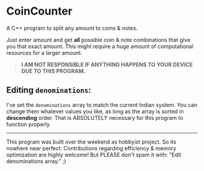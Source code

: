 # CoinCounter
A C++ program to split any amount to coins &amp; notes.

Just enter amount and get **all** possible coin & note combinations that give you that exact amount.
This might require a huge amount of computational resources for a larger amount. 

> **I AM NOT RESPONSIBLE IF ANYTHING HAPPENS TO YOUR DEVICE DUE TO THIS PROGRAM.**

## Editing `denominations`:

I've set the `denominations` array to match the current Indian system. You can change them whatever values you like, as long as the array is sorted in **descending** order. That is ABSOLUTELY necessary for this program to function properly.

---
This program was built over the weekend as hobbyist project. So its nowhere near perfect. Contributions regarding efficiency & memory optimization are highly welcome! But PLEASE don't spam it with: "Edit denominations array." ;)
